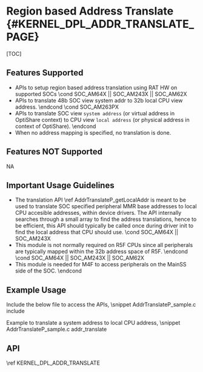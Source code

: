 # Region based Address Translate {#KERNEL_DPL_ADDR_TRANSLATE_PAGE}

[TOC]

## Features Supported

- APIs to setup region based address translation using RAT HW on supported SOCs
\cond SOC_AM64X || SOC_AM243X || SOC_AM62X
- APIs to translate 48b SOC view system addr to 32b local CPU view address.
\endcond
\cond SOC_AM263PX
- APIs to translate SOC view `system address` (or virtual address in OptiShare context) to CPU view `local address` (or physical address in context of OptiShare).
\endcond
- When no address mapping is specified, no translation is done.

## Features NOT Supported

NA

## Important Usage Guidelines

- The translation API \ref AddrTranslateP_getLocalAddr is meant to be used to translate SOC specified peripheral MMR base
  addresses to local CPU accesible addresses, within device drivers. The API internally searches through a small array to find the address translations, hence to be efficient, this API should typically be called once during driver init to find the local address that CPU should use.
\cond SOC_AM64X || SOC_AM243X
- This module is not normally required on R5F CPUs since all peripherals are typically mapped within the 32b address
  space of R5F.
\endcond
\cond SOC_AM64X || SOC_AM243X || SOC_AM62X
- This module is needed for M4F to access peripherals on the MainSS side of the SOC.
\endcond

## Example Usage

Include the below file to access the APIs,
\snippet AddrTranslateP_sample.c include

Example to translate a system address to local CPU address,
\snippet AddrTranslateP_sample.c addr_translate

## API

\ref KERNEL_DPL_ADDR_TRANSLATE
